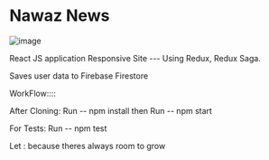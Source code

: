 # Nawaz News
![image](https://user-images.githubusercontent.com/15027672/116379125-c5c0ca00-a823-11eb-98f9-88f3bcfe1973.png)


React JS application 
Responsive Site --- Using Redux, Redux Saga.

Saves user data to Firebase Firestore

WorkFlow::::

After Cloning: 
Run -- npm install
then 
Run -- npm start

For Tests:
Run -- npm test





Let : because theres always room to grow


